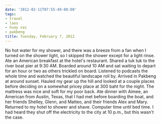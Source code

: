```yaml
---
date: '2012-02-11T07:55:49-08:00'
tags:
- travel
- laos
- huay xai
- pakbeng
title: Tuesday, February 7, 2012
---
```


No hot water for my shower, and there was a breeze from a fan when I turned on the shower light, so I skipped the shower except for a light rinse. Ate an American breakfast at the hotel's restaurant. Shared a tuk tuk to the river boat pier at 9:30 AM. Boarded around 10 AM and sat waiting to depart for an hour or two as others trickled on board. Listened to podcasts the whole time and watched the beautiful landscape roll by. Arrived in Pakbeng at around sunset. Hauled my gear up the hill and looked at a couple places before deciding on a somewhat pricey place at 300 baht for the night. The mattress was nice and soft for my poor back. Ate dinner with Aimee, an American from Austin, Texas, that I had met before boarding the boat, and her friends Shelley, Glenn, and Matteo, and their friends Alex and Mary. Returned to my hotel to shower and shave. Computer time until bed time. I had heard they shut off the electricity to the city at 10 p.m., but this wasn't the case.
